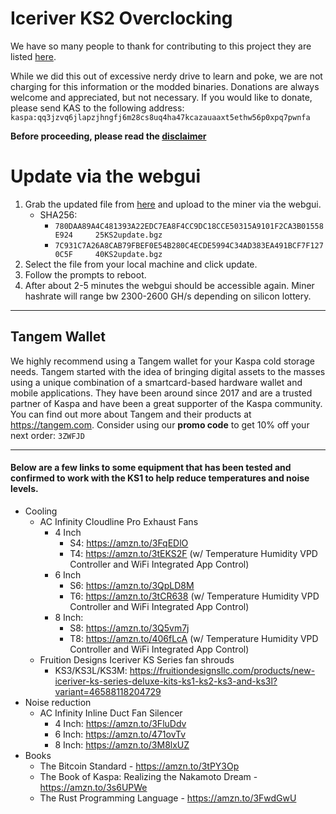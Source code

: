 # Iceriver KS2 Overclocking
We have so many people to thank for contributing to this project they are listed [here](../CONTRIBUTORS.md).  

While we did this out of excessive nerdy drive to learn and poke, we are not charging for this information or the modded binaries. Donations are always welcome and appreciated, but not necessary.  If you would like to donate, please send KAS to the following address:
`kaspa:qq3jzvq6jlapzjhngfj6m28cs8uq4ha47kcazauaaxt5ethw56p0xpq7pwnfa`

**Before proceeding, please read the [disclaimer](../DISCLAIMER.md)**

# Update via the webgui
1. Grab the updated file from [here](./files/) and upload to the miner via the webgui.
    - SHA256: 
        - `780DAA89A4C481393A22EDC7EA8F4CC9DC18CCE50315A9101F2CA3B01558E924     25KS2update.bgz`
        - `7C931C7A26A8CAB79FBEF0E54B280C4ECDE5994C34AD383EA491BCF7F1270C5F     40KS2update.bgz`
2. Select the file from your local machine and click update.
3. Follow the prompts to reboot.
4. After about 2-5 minutes the webgui should be accessible again.  Miner hashrate will range bw 2300-2600 GH/s depending on silicon lottery.

-----------------------------------------

## Tangem Wallet
We highly recommend using a Tangem wallet for your Kaspa cold storage needs.  Tangem started with the idea of bringing digital assets to the masses using a unique combination of a smartcard-based hardware wallet and mobile applications.  They have been around since 2017 and are a trusted partner of Kaspa and have been a great supporter of the Kaspa community.  You can find out more about Tangem and their products at https://tangem.com.  Consider using our **promo code** to get 10% off your next order: `3ZWFJD`

----------------------------

#### Below are a few links to some equipment that has been tested and confirmed to work with the KS1 to help reduce temperatures and noise levels.

- Cooling
    - AC Infinity Cloudline Pro Exhaust Fans
        - 4 Inch
            - S4: https://amzn.to/3FqEDlO
            - T4: https://amzn.to/3tEKS2F (w/ Temperature Humidity VPD Controller and WiFi Integrated App Control)
        - 6 Inch 
            - S6: https://amzn.to/3QpLD8M
            - T6: https://amzn.to/3tCR638 (w/ Temperature Humidity VPD Controller and WiFi Integrated App Control)
        - 8 Inch: 
            - S8: https://amzn.to/3Q5vm7j
            - T8: https://amzn.to/406fLcA (w/ Temperature Humidity VPD Controller and WiFi Integrated App Control)
    - Fruition Designs Iceriver KS Series fan shrouds
        - KS3/KS3L/KS3M: https://fruitiondesignsllc.com/products/new-iceriver-ks-series-deluxe-kits-ks1-ks2-ks3-and-ks3l?variant=46588118204729
- Noise reduction
    - AC Infinity Inline Duct Fan Silencer
        - 4 Inch: https://amzn.to/3FluDdv
        - 6 Inch: https://amzn.to/471ovTv
        - 8 Inch: https://amzn.to/3M8lxUZ
- Books
    - The Bitcoin Standard - https://amzn.to/3tPY3Op
    - The Book of Kaspa: Realizing the Nakamoto Dream - https://amzn.to/3s6UPWe
    - The Rust Programming Language - https://amzn.to/3FwdGwU